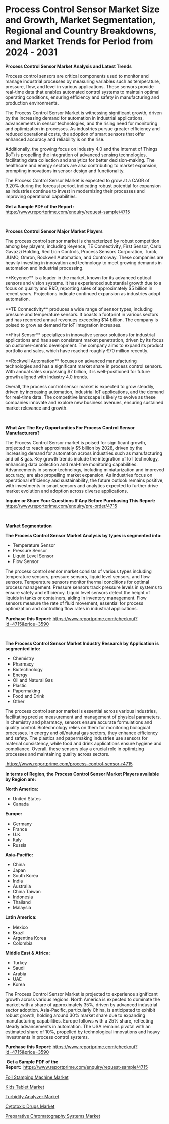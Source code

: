 <p><h1>Process Control Sensor Market Size and Growth, Market Segmentation, Regional and Country Breakdowns, and Market Trends for Period from 2024 -  2031</h1></p><p><strong>Process Control Sensor Market Analysis and Latest Trends</strong></p>
<p><p>Process control sensors are critical components used to monitor and manage industrial processes by measuring variables such as temperature, pressure, flow, and level in various applications. These sensors provide real-time data that enables automated control systems to maintain optimal operating conditions, ensuring efficiency and safety in manufacturing and production environments.</p><p>The Process Control Sensor Market is witnessing significant growth, driven by the increasing demand for automation in industrial applications, advancements in sensor technologies, and the rising need for monitoring and optimization in processes. As industries pursue greater efficiency and reduced operational costs, the adoption of smart sensors that offer enhanced accuracy and reliability is on the rise.</p><p>Additionally, the growing focus on Industry 4.0 and the Internet of Things (IoT) is propelling the integration of advanced sensing technologies, facilitating data collection and analytics for better decision-making. The healthcare and energy sectors are also contributing to market expansion, prompting innovations in sensor design and functionality.</p><p>The Process Control Sensor Market is expected to grow at a CAGR of 9.20% during the forecast period, indicating robust potential for expansion as industries continue to invest in modernizing their processes and improving operational capabilities.</p></p>
<p><strong>Get a Sample PDF of the Report:&nbsp;</strong> <a href="https://www.reportprime.com/enquiry/request-sample/4715">https://www.reportprime.com/enquiry/request-sample/4715</a></p>
<p>&nbsp;</p>
<p><strong>Process Control Sensor Major Market Players</strong></p>
<p><p>The process control sensor market is characterized by robust competition among key players, including Keyence, TE Connectivity, First Sensor, Carlo Gavazzi Holding, Red Lion Controls, Process Sensors Corporation, Turck, JUMO, Omron, Rockwell Automation, and Controlway. These companies are heavily investing in innovation and technology to meet growing demands in automation and industrial processing.</p><p>**Keyence** is a leader in the market, known for its advanced optical sensors and vision systems. It has experienced substantial growth due to a focus on quality and R&D, reporting sales of approximately $5 billion in recent years. Projections indicate continued expansion as industries adopt automation.</p><p>**TE Connectivity** produces a wide range of sensor types, including pressure and temperature sensors. It boasts a footprint in various sectors and has recorded annual revenues exceeding $14 billion. The company is poised to grow as demand for IoT integration increases.</p><p>**First Sensor** specializes in innovative sensor solutions for industrial applications and has seen consistent market penetration, driven by its focus on customer-centric development. The company aims to expand its product portfolio and sales, which have reached roughly €70 million recently.</p><p>**Rockwell Automation** focuses on advanced manufacturing technologies and has a significant market share in process control sensors. With annual sales surpassing $7 billion, it is well-positioned for future growth aligned with Industry 4.0 trends.</p><p>Overall, the process control sensor market is expected to grow steadily, driven by increasing automation, industrial IoT applications, and the demand for real-time data. The competitive landscape is likely to evolve as these companies innovate and explore new business avenues, ensuring sustained market relevance and growth.</p></p>
<p>&nbsp;</p>
<p><strong>What Are The Key Opportunities For Process Control Sensor Manufacturers?</strong></p>
<p><p>The Process Control Sensor market is poised for significant growth, projected to reach approximately $5 billion by 2028, driven by the increasing demand for automation across industries such as manufacturing and oil & gas. Key growth trends include the integration of IoT technology, enhancing data collection and real-time monitoring capabilities. Advancements in sensor technology, including miniaturization and improved accuracy, are also propelling market expansion. As industries focus on operational efficiency and sustainability, the future outlook remains positive, with investments in smart sensors and analytics expected to further drive market evolution and adoption across diverse applications.</p></p>
<p><strong>Inquire or Share Your Questions If Any Before Purchasing This Report:</strong> <a href="https://www.reportprime.com/enquiry/pre-order/4715">https://www.reportprime.com/enquiry/pre-order/4715</a></p>
<p>&nbsp;</p>
<p><strong>Market Segmentation</strong></p>
<p><strong>The Process Control Sensor Market Analysis by types is segmented into:</strong></p>
<p><ul><li>Temperature Sensor</li><li>Pressure Sensor</li><li>Liquid Level Sensor</li><li>Flow Sensor</li></ul></p>
<p><p>The process control sensor market consists of various types including temperature sensors, pressure sensors, liquid level sensors, and flow sensors. Temperature sensors monitor thermal conditions for optimal process management. Pressure sensors track pressure levels in systems to ensure safety and efficiency. Liquid level sensors detect the height of liquids in tanks or containers, aiding in inventory management. Flow sensors measure the rate of fluid movement, essential for process optimization and controlling flow rates in industrial applications.</p></p>
<p><strong>Purchase this Report:&nbsp;</strong><a href="https://www.reportprime.com/checkout?id=4715&price=3590">https://www.reportprime.com/checkout?id=4715&price=3590</a></p>
<p>&nbsp;</p>
<p><strong>The Process Control Sensor Market Industry Research by Application is segmented into:</strong></p>
<p><ul><li>Chemistry</li><li>Pharmacy</li><li>Biotechnology</li><li>Energy</li><li>Oil and Natural Gas</li><li>Plastic</li><li>Papermaking</li><li>Food and Drink</li><li>Other</li></ul></p>
<p><p>The process control sensor market is essential across various industries, facilitating precise measurement and management of physical parameters. In chemistry and pharmacy, sensors ensure accurate formulations and quality control. Biotechnology relies on them for monitoring biological processes. In energy and oil/natural gas sectors, they enhance efficiency and safety. The plastics and papermaking industries use sensors for material consistency, while food and drink applications ensure hygiene and compliance. Overall, these sensors play a crucial role in optimizing processes and maintaining quality across sectors.</p></p>
<p><a href="https://www.reportprime.com/process-control-sensor-r4715">&nbsp;https://www.reportprime.com/process-control-sensor-r4715</a></p>
<p><strong>In terms of Region, the Process Control Sensor Market Players available by Region are:</strong></p>
<p>
    <p> <strong> North America: </strong>
        <ul>
            <li>United States</li>
            <li>Canada</li>
        </ul>
        </p> 
    <p> <strong> Europe: </strong>
        <ul>
            <li>Germany</li>
            <li>France</li>
            <li>U.K.</li>
            <li>Italy</li>
            <li>Russia</li>
        </ul>
        </p> 
    <p> <strong> Asia-Pacific: </strong>
        <ul>
            <li>China</li>
            <li>Japan</li>
            <li>South Korea</li>
            <li>India</li>
            <li>Australia</li>
            <li>China Taiwan</li>
            <li>Indonesia</li>
            <li>Thailand</li>
            <li>Malaysia</li>
        </ul>
        </p> 
    <p> <strong> Latin America: </strong>
        <ul>
            <li>Mexico</li>
            <li>Brazil</li>
            <li>Argentina Korea</li>
            <li>Colombia</li>
        </ul>
        </p> 
    <p> <strong> Middle East & Africa: </strong>
        <ul>
            <li>Turkey</li>
            <li>Saudi</li>
            <li>Arabia</li>
            <li>UAE</li>
            <li>Korea</li>
        </ul>
    </p>
    </p>
<p><p>The Process Control Sensor Market is projected to experience significant growth across various regions. North America is expected to dominate the market with a share of approximately 35%, driven by advanced industrial sector adoption. Asia-Pacific, particularly China, is anticipated to exhibit robust growth, holding around 30% market share due to expanding manufacturing capabilities. Europe follows with a 25% share, reflecting steady advancements in automation. The USA remains pivotal with an estimated share of 10%, propelled by technological innovations and heavy investments in process control systems.</p></p>
<p><strong>Purchase this Report: </strong><a href="https://www.reportprime.com/checkout?id=4715&price=3590">https://www.reportprime.com/checkout?id=4715&price=3590</a></p>
<p>&nbsp;<strong>Get a Sample PDF of the Report:&nbsp;&nbsp;</strong><a href="https://www.reportprime.com/enquiry/request-sample/4715">https://www.reportprime.com/enquiry/request-sample/4715</a></p>
<p><strong></strong></p>
<p><p><a href="https://www.linkedin.com/pulse/foil-stamping-machine-market-share-size-trends-industry-analysis-vp3sc?trackingId=Q0hEbxs3TJmb4oCPFdTnYQ%3D%3D">Foil Stamping Machine Market</a></p><p><a href="https://github.com/GenaGaines34/Market-Research-Report-List-1/blob/main/kids-tablet-market.md">Kids Tablet Market</a></p><p><a href="https://www.linkedin.com/pulse/what-growth-drivers-turbidity-analyzer-market-comprehensive-b52wc?trackingId=KwqQEJa8Q%2Fams8nnwEbU7Q%3D%3D">Turbidity Analyzer Market</a></p><p><a href="https://issuu.com/reportprime-2/docs/cytotoxic-drugs-market-size-2030.pp_103a49cdf3e337">Cytotoxic Drugs Market</a></p><p><a href="https://issuu.com/reportprime-2/docs/preparative-chromatography-systems-_709d21dc2992d2">Preparative Chromatography Systems Market</a></p></p>
